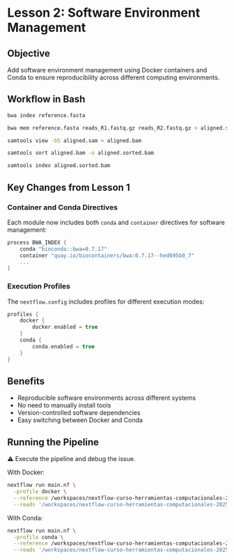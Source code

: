 # Lesson 2: Software Environment Management

## Objective

Add software environment management using Docker containers and Conda to ensure reproducibility across different computing environments.

## Workflow in Bash

```bash
bwa index reference.fasta

bwa mem reference.fasta reads_R1.fastq.gz reads_R2.fastq.gz > aligned.sam

samtools view -bS aligned.sam > aligned.bam

samtools sort aligned.bam -o aligned.sorted.bam

samtools index aligned.sorted.bam
```

## Key Changes from Lesson 1

### Container and Conda Directives

Each module now includes both `conda` and `container` directives for software management:

```groovy
process BWA_INDEX {
    conda "bioconda::bwa=0.7.17"
    container "quay.io/biocontainers/bwa:0.7.17--hed695b0_7"
    ...
}
```

### Execution Profiles

The `nextflow.config` includes profiles for different execution modes:

```groovy
profiles {
    docker {
        docker.enabled = true
    }
    conda {
        conda.enabled = true
    }
}
```

## Benefits

- Reproducible software environments across different systems
- No need to manually install tools
- Version-controlled software dependencies
- Easy switching between Docker and Conda

## Running the Pipeline

:warning: Execute the pipeline and debug the issue.

With Docker:
```bash
nextflow run main.nf \
  -profile docker \
  --reference /workspaces/nextflow-curso-herramientas-computacionales-2025/assets/genome.fasta \
  --reads '/workspaces/nextflow-curso-herramientas-computacionales-2025/assets/test_{1,2}.fastq.gz'
```

With Conda:
```bash
nextflow run main.nf \
  -profile conda \
  --reference /workspaces/nextflow-curso-herramientas-computacionales-2025/assets/genome.fasta \
  --reads '/workspaces/nextflow-curso-herramientas-computacionales-2025/assets/test_{1,2}.fastq.gz'
```